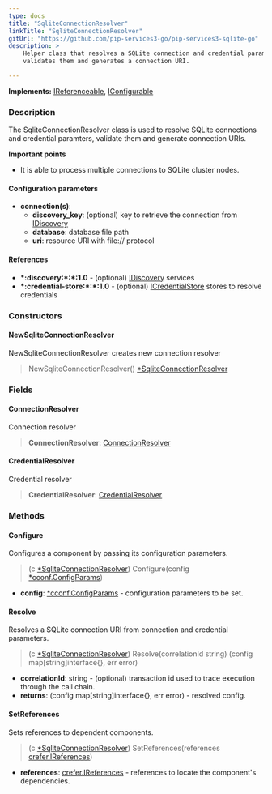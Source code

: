 ```yaml
---
type: docs
title: "SqliteConnectionResolver"
linkTitle: "SqliteConnectionResolver"
gitUrl: "https://github.com/pip-services3-go/pip-services3-sqlite-go"
description: >
    Helper class that resolves a SQLite connection and credential parameters,
    validates them and generates a connection URI.

---
```


**Implements:** [IReferenceable](../../../commons/refer/ireferenceable), [IConfigurable](../../../commons/config/iconfigurable)

### Description
The SqliteConnectionResolver class is used to resolve SQLite connections and credential paramters, validate them and generate connection URIs.

**Important points**  

- It is able to process multiple connections to SQLite cluster nodes.


#### Configuration parameters

- **connection(s)**:    
    - **discovery_key**: (optional) key to retrieve the connection from [IDiscovery](../../../components/connect/idiscovery)
    - **database**: database file path
    - **uri**: resource URI with file:// protocol



#### References
- **\*:discovery:\*:\*:1.0** - (optional) [IDiscovery](../../../components/connect/idiscovery) services
- **\*:credential-store:\*:\*:1.0** - (optional) [ICredentialStore](../../../components/auth/icredential_store) stores to resolve credentials

### Constructors

#### NewSqliteConnectionResolver
NewSqliteConnectionResolver creates new connection resolver

> NewSqliteConnectionResolver() [*SqliteConnectionResolver]()


### Fields

<span class="hide-title-link">

#### ConnectionResolver
Connection resolver
> **ConnectionResolver**: [ConnectionResolver](../../../components/connect/connection_resolver) 

#### CredentialResolver
Credential resolver
> **CredentialResolver**: [CredentialResolver](../../../components/auth/credential_resolver) 

</span>


### Methods


#### Configure
Configures a component by passing its configuration parameters.

> (c [*SqliteConnectionResolver]()) Configure(config [*cconf.ConfigParams](../../../commons/config/config_params))

- **config**: [*cconf.ConfigParams](../../../commons/config/config_params) - configuration parameters to be set.


#### Resolve
Resolves a SQLite connection URI from connection and credential parameters.

> (c [*SqliteConnectionResolver]()) Resolve(correlationId string) (config map[string]interface{}, err error)

- **correlationId**: string - (optional) transaction id used to trace execution through the call chain.
- **returns**: (config map[string]interface{}, err error) - resolved config.


#### SetReferences
Sets references to dependent components.

> (c [*SqliteConnectionResolver]()) SetReferences(references [crefer.IReferences](../../../commons/refer/ireferences))

- **references**: [crefer.IReferences](../../../commons/refer/ireferences) - references to locate the component's dependencies.
